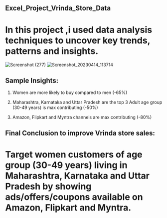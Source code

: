 ## Excel_Project_Vrinda_Store_Data

# In this project ,i used data analysis techniques to uncover key trends, patterns and insights.
![Screenshot (277)](https://github.com/mithi1322/Data-analyst-Project/assets/127670239/59195d04-f575-4951-85bd-2a139410f603)
![Screenshot_20230414_113714](https://github.com/mithi1322/Data-analyst-Project/assets/127670239/f0fd37c4-c9f0-4a09-a164-2cf31421cbaa)

## Sample Insights:

1. Women are more likely to buy compared to men (-65%)

2. Maharashtra, Karnataka and Uttar Pradesh are the top 3 Adult age group (30-49 years) is max contributing (-50%)

3. Amazon, Flipkart and Myntra channels are max contributing (-80%)

## Final Conclusion to improve Vrinda store sales:

# Target women customers of age group (30-49 years) living in Maharashtra, Karnataka and Uttar Pradesh by showing ads/offers/coupons available on Amazon, Flipkart and Myntra.
